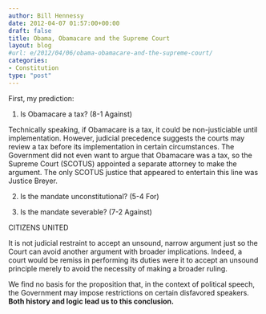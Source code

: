 ```yaml
---
author: Bill Hennessy
date: 2012-04-07 01:57:00+00:00
draft: false
title: Obama, Obamacare and the Supreme Court
layout: blog
#url: e/2012/04/06/obama-obamacare-and-the-supreme-court/
categories:
- Constitution
type: "post"
---
```


First, my prediction:

 

1) Is Obamacare a tax? (8-1 Against)

 

Technically speaking, if Obamacare is a tax, it could be non-justiciable until implementation. However, judicial precedence suggests the courts may review a tax before its implementation in certain circumstances. The Government did not even want to argue that Obamacare was a tax, so the Supreme Court (SCOTUS) appointed a separate attorney to make the argument. The only SCOTUS justice that appeared to entertain this line was Justice Breyer.

 

2) Is the mandate unconstitutional? (5-4 For)

 

3) Is the mandate severable? (7-2 Against)

 

CITIZENS UNITED

 

It is not judicial restraint to accept an unsound, narrow argument just so the Court can avoid another argument with broader implications. Indeed, a court would be remiss in performing its duties were it to accept an unsound principle merely to avoid the necessity of making a broader ruling.

 

We find no basis for the proposition that, in the context of political speech, the Government may impose restrictions on certain disfavored speakers. **Both history and logic lead us to this conclusion.**
